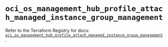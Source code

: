 # `oci_os_management_hub_profile_attach_managed_instance_group_management`

Refer to the Terraform Registry for docs: [`oci_os_management_hub_profile_attach_managed_instance_group_management`](https://registry.terraform.io/providers/oracle/oci/7.19.0/docs/resources/os_management_hub_profile_attach_managed_instance_group_management).
